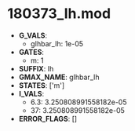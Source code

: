 # 180373_Ih.mod

- **G_VALS**:
  - gIhbar_Ih: 1e-05
- **GATES**:
  - m: 1
- **SUFFIX**: Ih
- **GMAX_NAME**: gIhbar_Ih
- **STATES**: ['m']
- **I_VALS**:
  - 6.3: 3.250808991558182e-05
  - 37: 3.250808991558182e-05
- **ERROR_FLAGS**: []
